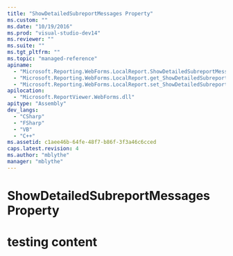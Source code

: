 ```yaml
---
title: "ShowDetailedSubreportMessages Property"
ms.custom: ""
ms.date: "10/19/2016"
ms.prod: "visual-studio-dev14"
ms.reviewer: ""
ms.suite: ""
ms.tgt_pltfrm: ""
ms.topic: "managed-reference"
apiname: 
  - "Microsoft.Reporting.WebForms.LocalReport.ShowDetailedSubreportMessages"
  - "Microsoft.Reporting.WebForms.LocalReport.get_ShowDetailedSubreportMessages"
  - "Microsoft.Reporting.WebForms.LocalReport.set_ShowDetailedSubreportMessages"
apilocation: 
  - "Microsoft.ReportViewer.WebForms.dll"
apitype: "Assembly"
dev_langs: 
  - "CSharp"
  - "FSharp"
  - "VB"
  - "C++"
ms.assetid: c1aee46b-64fe-48f7-b86f-3f3a46c6cced
caps.latest.revision: 4
ms.author: "mblythe"
manager: "mblythe"
---
```

# ShowDetailedSubreportMessages Property
# testing content